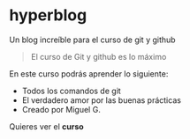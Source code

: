 # hyperblog
Un blog increíble para el curso de git y github
>El curso de Git y github es lo máximo

En este curso podrás aprender lo siguiente:
* Todos los comandos de git
* El verdadero amor por las buenas prácticas
* Creado por Miguel G.

Quieres ver el **curso**


